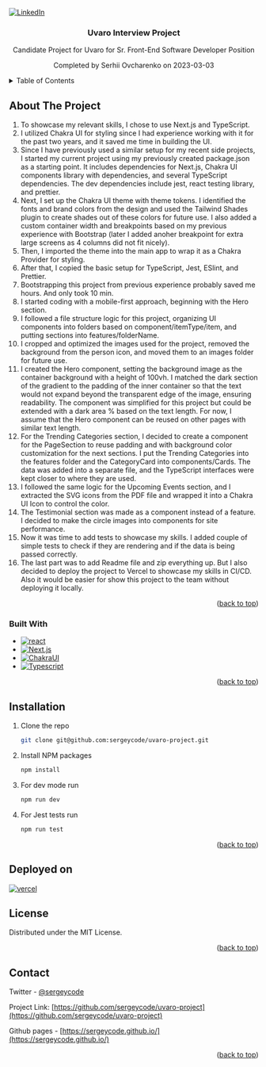 <a name="readme-top"></a>

[![LinkedIn][linkedin-shield]][linkedin-url]

<div align="center">

  <h3 align="center">Uvaro Interview Project</h3>

  <p align="center">
    Candidate Project for Uvaro for Sr. Front-End Software Developer Position
  </p>
  <p align="center">
    Completed by Serhii Ovcharenko on 2023-03-03
  </p>

</div>

<!-- TABLE OF CONTENTS -->
<details>
  <summary>Table of Contents</summary>
  <ol>
    <li>
      <a href="#about-the-project">About The Project</a>
      <ul>
        <li><a href="#built-with">Built With</a></li>
      </ul>
    </li>
    <li>
      <a href="#installation">Installation</a>
    </li>
    <li><a href="#license">License</a></li>
    <li><a href="#contact">Contact</a></li>
  </ol>
</details>

<!-- ABOUT THE PROJECT -->

## About The Project

1. To showcase my relevant skills, I chose to use Next.js and TypeScript.
2. I utilized Chakra UI for styling since I had experience working with it for the past two years, and it saved me time in building the UI.
3. Since I have previously used a similar setup for my recent side projects, I started my current project using my previously created package.json as a starting point. It includes dependencies for Next.js, Chakra UI components library with dependencies, and several TypeScript dependencies. The dev dependencies include jest, react testing library, and prettier.
4. Next, I set up the Chakra UI theme with theme tokens. I identified the fonts and brand colors from the design and used the Tailwind Shades plugin to create shades out of these colors for future use. I also added a custom container width and breakpoints based on my previous experience with Bootstrap (later I added anoher breakpoint for extra large screens as 4 columns did not fit nicely).
5. Then, I imported the theme into the main app to wrap it as a Chakra Provider for styling.
6. After that, I copied the basic setup for TypeScript, Jest, ESlint, and Prettier.
7. Bootstrapping this project from previous experience probably saved me hours. And only took 10 min.
8. I started coding with a mobile-first approach, beginning with the Hero section.
9. I followed a file structure logic for this project, organizing UI components into folders based on component/itemType/item, and putting sections into features/folderName.
10. I cropped and optimized the images used for the project, removed the background from the person icon, and moved them to an images folder for future use.
11. I created the Hero component, setting the background image as the container background with a height of 100vh. I matched the dark section of the gradient to the padding of the inner container so that the text would not expand beyond the transparent edge of the image, ensuring readability. The component was simplified for this project but could be extended with a dark area % based on the text length. For now, I assume that the Hero component can be reused on other pages with similar text length.
12. For the Trending Categories section, I decided to create a component for the PageSection to reuse padding and with background color customization for the next sections. I put the Trending Categories into the features folder and the CategoryCard into components/Cards. The data was added into a separate file, and the TypeScript interfaces were kept closer to where they are used.
13. I followed the same logic for the Upcoming Events section, and I extracted the SVG icons from the PDF file and wrapped it into a Chakra UI Icon to control the color.
14. The Testimonial section was made as a component instead of a feature. I decided to make the circle images into components for site performance.
15. Now it was time to add tests to showcase my skills. I added couple of simple tests to check if they are rendering and if the data is being passed correctly.
16. The last part was to add Readme file and zip everything up. But I also decided to deploy the project to Vercel to showcase my skills in CI/CD. Also it would be easier for show this project to the team without deploying it locally.

<p align="right">(<a href="#readme-top">back to top</a>)</p>

### Built With

- [![react][react]][react-url]
- [![Next.js][next-js]][next-js-url]
- [![ChakraUI][chakraui]][chakraui-url]
- [![Typescript][typescript]][typescript-url]

<p align="right">(<a href="#readme-top">back to top</a>)</p>

<!-- GETTING STARTED -->

## Installation

1. Clone the repo
   ```sh
   git clone git@github.com:sergeycode/uvaro-project.git
   ```
2. Install NPM packages
   ```sh
   npm install
   ```
3. For dev mode run
   ```sh
   npm run dev
   ```
4. For Jest tests run
   ```sh
   npm run test
   ```

<p align="right">(<a href="#readme-top">back to top</a>)</p>

## Deployed on

[![vercel][vercel]][vercel-url]

<!-- LICENSE -->

## License

Distributed under the MIT License.

<p align="right">(<a href="#readme-top">back to top</a>)</p>

<!-- CONTACT -->

## Contact

Twitter - [@sergeycode](https://twitter.com/sergeycode)

Project Link: [https://github.com/sergeycode/uvaro-project](https://github.com/sergeycode/uvaro-project)

Github pages - [https://sergeycode.github.io/](https://sergeycode.github.io/)

<p align="right">(<a href="#readme-top">back to top</a>)</p>

<!-- MARKDOWN LINKS & IMAGES -->
<!-- https://www.markdownguide.org/basic-syntax/#reference-style-links -->

[react-url]: https://reactjs.org/
[next-js-url]: https://nextjs.org/
[typescript-url]: https://www.typescriptlang.org/
[chakraui-url]: https://chakra-ui.com/
[linkedin-shield]: https://img.shields.io/badge/-LinkedIn-black.svg?style=for-the-badge&logo=linkedin&colorB=555
[linkedin-url]: https://linkedin.com/in/sergeyovcharenko
[product-screenshot]: public/images/screenshot.jpg
[react]: https://img.shields.io/badge/React-20232A?style=for-the-badge&logo=react&logoColor=61DAFB
[next-js]: https://img.shields.io/badge/Next.js-20232A?style=for-the-badge&logo=Next.js
[chakraui]: https://img.shields.io/badge/Chakra-20232A?style=for-the-badge&logo=chakraui&logoColor=319795
[typescript]: https://img.shields.io/badge/typescript-%23007ACC.svg?style=for-the-badge&logo=typescript&logoColor=white
[vercel]: https://img.shields.io/badge/vercel-20232A?style=for-the-badge&logo=vercel
[vercel-url]: https://uvaro-project.vercel.app/
